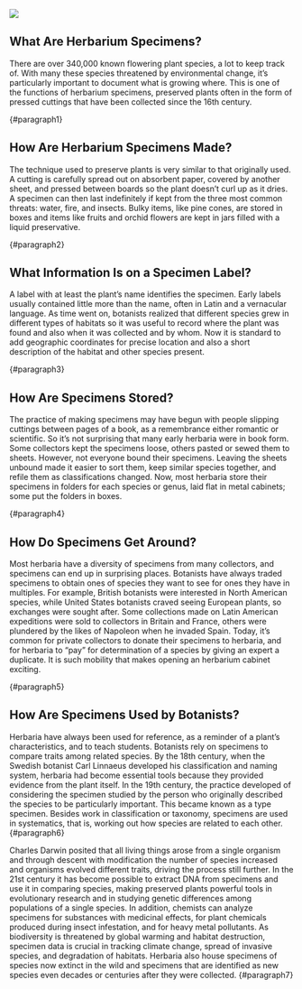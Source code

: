 <a href="https://juncture-digital.org"><img src="https://juncture-digital.org/images/ve-button.png"></a>

<param ve-config
title="How to Read an Herbarium Specimen"
author="Maura C. Flannery"
banner="https://iiif.juncture-digital.org/banner/?url=http://137.204.21.141/aldrovandi/image/vol10fg008.JPG"
       layout="vertical">

<param ve-entity eid="Q7432"> <!-- species -->
<param ve-entity eid="Q181916"> <!-- herbarium -->
<param ve-entity eid="Q441" aliases="botanists"> <!-- botany -->
<param ve-entity eid="Q397"> <!-- Latin --> 
<param ve-entity eid="Q34740"> <!-- genus --> 
<param ve-entity eid="Q22664"> <!-- geographic coordinates -->
<param ve-entity eid="Q517"> <!-- Napoleon -->

## What Are Herbarium Specimens?

There are over 340,000 known flowering plant species, a lot to keep track of.  With many these species threatened by environmental change, it’s particularly important to document what is growing where.  This is one of the functions of herbarium specimens, preserved plants often in the form of pressed cuttings that have been collected since the 16th century.  

<param ve-image fit
       label="At right, fruiting specimen of tomato (<em>Solanum lycopersicum</em>) from En Tibi herbarium, attributed to the Italian botanist Francesco Petrollini (late 1550s)"
       description="Naturalis Biodiversity Center, Leiden"
       license="public domain"
url="https://herbariumworld.files.wordpress.com/2022/08/petrollin_tomato-sm.jpeg">
{#paragraph1}

## How Are Herbarium Specimens Made?

The technique used to preserve plants is very similar to that originally used.  A cutting is carefully spread out on absorbent paper, covered by another sheet, and pressed between boards so the plant doesn’t curl up as it dries. A specimen can then last indefinitely if kept from the three most common threats: water, fire, and insects.  Bulky items, like pine cones, are stored in boxes and items like fruits and orchid flowers are kept in jars filled with a liquid preservative.  

<param ve-image fit
       label="Three plant collecting tools: vasculum, plant press, and loupe or hand lens"
       license="public domain"
url="https://herbariumworld.files.wordpress.com/2022/08/tools.jpg">
{#paragraph2}

## What Information Is on a Specimen Label?

A label with at least the plant’s name identifies the specimen.  Early labels usually contained little more than the name, often in Latin and a vernacular language.  As time went on, botanists realized that different species grew in different types of habitats so it was useful to record where the plant was found and also when it was collected and by whom.  Now it is standard to add geographic coordinates for precise location and also a short description of the habitat and other species present.

<param ve-image fit
       label="Specimen of anemone now <em>Anenome hortensis</em> from the collection of Ulisse Aldrovandi, a colleague of Luca Ghini" 
       description="University of Bologna" 
       license="public domain"
url="http://137.204.21.141/ALDROVANDI/image/vol2fg338.JPG">  

<param ve-image fit 
       label="Specimen of narrowleaf silkgrass (<em>Pityopsis graminifolia</em>) collected by John Nelson in Orangeburg, South Carolina. This illustrates the information that usually appears on specimens today: specimen name with its family underneath; the collector’s name; number, location, and date; a brief description of the plant and its habitat; geographic coordinates. The stamp of the A. C. Moore Herbarium and the accession number are in the upper righthand corner. The barcode at the bottom indicates that the specimen has been imaged and the label information digitized; the ruler and color chart at the top are references for quality control. The graphic description of the habitat is a specialty of the collector."
       description="A. C. Moore Herbarium, University of South Carolina, Columbia"
       license="public domain"
url="https://herbariumworld.files.wordpress.com/2022/08/nelson_pityopsis.jpg">
{#paragraph3}

## How Are Specimens Stored?

The practice of making specimens may have begun with people slipping cuttings between pages of a book, as a remembrance either romantic or scientific.  So it’s not surprising that many early herbaria were in book form.  Some collectors kept the specimens loose, others pasted or sewed them to sheets.  However, not everyone bound their specimens.  Leaving the sheets unbound made it easier to sort them, keep similar species together, and refile them as classifications changed.  Now, most herbaria store their specimens in folders for each species or genus, laid flat in metal cabinets; some put the folders in boxes.

<param ve-image fit
       label="One of Irish botanist Augustine Henry's boxes of tree specimens"
       description="National Botanic Garden of Ireland"
       license="public domain"
url="https://herbariumworld.files.wordpress.com/2017/05/henry-specimen-box-sm.jpg">

<param ve-image fit
       label="Folders of <em>Pinus<em> species"
       description="A.C. Moore Herbarium, University of South Carolina, Columbia, SC"
       license="public domain"
url="https://herbariumworld.files.wordpress.com/2022/12/pine-cabinet.jpeg">
{#paragraph4}

## How Do Specimens Get Around?

Most herbaria have a diversity of specimens from many collectors, and specimens can end up in surprising places.  Botanists have always traded specimens to obtain ones of species they want to see for ones they have in multiples.  For example, British botanists were interested in North American species, while United States botanists craved seeing European plants, so exchanges were sought after.  Some collections made on Latin American expeditions were sold to collectors in Britain and France, others were plundered by the likes of Napoleon when he invaded Spain.  Today, it’s common for private collectors to donate their specimens to herbaria, and for herbaria to “pay” for determination of a species by giving an expert a duplicate.  It is such mobility that makes opening an herbarium cabinet exciting.

<param ve-image fit
       label="Specimen of <em>Helichrysum arenarium<em> from Jacob Breyne's 1673 herbarium; Breyne was from a Dutch family who had moved to what is now Poland, but the plants are from France, indicating the international flavor of herbaria (Jong et al., 2022)"
       description="Naturalis Biodiversity Center, Leiden"
       license="public domain"
url="https://herbariumworld.files.wordpress.com/2022/09/1-breyne.jpg">

<param ve-image fit
       label="Specimen of <em>Franklinia alatamaha</em> collected by William Bartram in Georgia in June 1773, sent to a patron in England, thus now in a British herbarium"
       description="Natural History Museum, London"
url="https://herbariumworld.files.wordpress.com/2022/08/franklinia-specimen-sm.jpeg">
{#paragraph5}

## How Are Specimens Used by Botanists?

Herbaria have always been used for reference, as a reminder of a plant’s characteristics, and to teach students.  Botanists rely on specimens to compare traits among related species.  By the 18th century, when the Swedish botanist Carl Linnaeus developed his classification and naming system, herbaria had become essential tools because they provided evidence from the plant itself.  In the 19th century, the practice developed of considering the specimen studied by the person who originally described the species to be particularly important.  This became known as a type specimen.  Besides work in classification or taxonomy, specimens are used in systematics, that is, working out how species are related to each other. 
{#paragraph6}

Charles Darwin posited that all living things arose from a single organism and through descent with modification the number of species increased and organisms evolved different traits, driving the process still further.  In the 21st century it has become possible to extract DNA from specimens and use it in comparing species, making preserved plants powerful tools in evolutionary research and in studying genetic differences among populations of a single species.  In addition, chemists can analyze specimens for substances with medicinal effects, for plant chemicals produced during insect infestation, and for heavy metal pollutants.  As biodiversity is threatened by global warming and habitat destruction, specimen data is crucial in tracking climate change, spread of invasive species, and degradation of habitats.  Herbaria also house specimens of species now extinct in the wild and specimens that are identified as new species even decades or centuries after they were collected. 
{#paragraph7}

